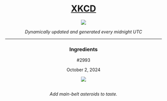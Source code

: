 
<h1 align="center"><a href="https://xkcd.com">XKCD</a></h1>
<div align="center">
    <img src="https://img.shields.io/github/last-commit/ShashashankThakur/XKCD?label=last%20updated" />
</div>

<p align="center"><i>Dynamically updated and generated every midnight UTC</i></p>
<hr>
<div align="center">
    <h3><strong>Ingredients</strong></h3>
    <p>#2993</p>
    <p>October 2, 2024</p>
    <img src="https://imgs.xkcd.com/comics/ingredients.png">
    <br></br>
    <p><i>Add main-belt asteroids to taste.</i></p>
</div>
